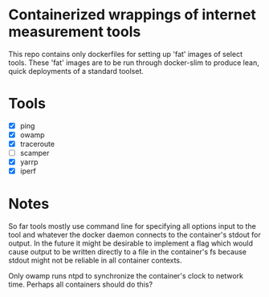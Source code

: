 # Containerized wrappings of internet measurement tools

This repo contains only dockerfiles for setting up 'fat' images of select tools.
These 'fat' images are to be run through docker-slim to produce lean, quick deployments
of a standard toolset.

# Tools

- [x] ping
- [x] owamp
- [x] traceroute
- [ ] scamper
- [x] yarrp
- [x] iperf

# Notes

So far tools mostly use command line for specifying all options input to the tool
and whatever the docker daemon connects to the container's stdout for output.
In the future it might be desirable to implement a flag which would cause output to
be written directly to a file in the container's fs because stdout might not
be reliable in all container contexts.

Only owamp runs ntpd to synchronize the container's clock to network time.
Perhaps all containers should do this?
